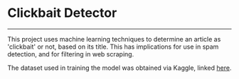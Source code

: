 # Clickbait Detector
***
This project uses machine learning techniques to determine an article as 'clickbait' or not, based on its title. This has implications for use in spam detection, and for filtering in web scraping. 

The dataset used in training the model was obtained via Kaggle, linked [here](https://www.kaggle.com/datasets/amananandrai/clickbait-dataset?select=clickbait_data.csv).
